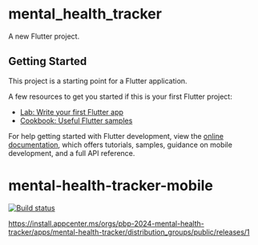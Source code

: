# mental_health_tracker

A new Flutter project.

## Getting Started

This project is a starting point for a Flutter application.

A few resources to get you started if this is your first Flutter project:

- [Lab: Write your first Flutter app](https://docs.flutter.dev/get-started/codelab)
- [Cookbook: Useful Flutter samples](https://docs.flutter.dev/cookbook)

For help getting started with Flutter development, view the
[online documentation](https://docs.flutter.dev/), which offers tutorials,
samples, guidance on mobile development, and a full API reference.
# mental-health-tracker-mobile


[![Build status](https://build.appcenter.ms/v0.1/apps/9be3d51b-5054-4b09-a797-8079c3e1b0bc/branches/main/badge)](https://appcenter.ms)

https://install.appcenter.ms/orgs/pbp-2024-mental-health-tracker/apps/mental-health-tracker/distribution_groups/public/releases/1